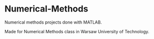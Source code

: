 # Numerical-Methods
 Numerical methods projects done with MATLAB.
 
 Made for Numerical Methods class in Warsaw University of Technology.
